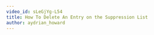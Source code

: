 ```yaml
---
video_id: sLeGjYg-L54
title: How To Delete An Entry on the Suppression List
author: aydrian_howard
---
```

